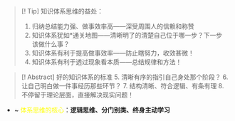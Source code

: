 >[! Tip] 知识体系思维的益处： 
>1. 归纳总结能力强、做事效率高——深受周围人的信赖和称赞 
>2. 知识体系犹如*通关地图——清晰明了的清楚自己位于哪一步？下一步该做什么事？ 
> 3. 知识体系有利于提高做事效率——防止瞎努力，收效甚微！ 
> 4. 知识体系有利于透过现象看本质——总结规律和方法！ 
 
> [! Abstract]  好的知识体系的标准 
> 5. 清晰有序的指引自己身处那个阶段？ 
> 6. 让自己明白做一件事经历那些环节？ 
> 7. 结构清晰、符合逻辑、有条有理 
> 8. 不停留于理论层面，直接解决现实问题！ 

- ~ <font color="#ffff00">体系思维的核心</font>：**逻辑思维、分门别类、终身主动学习**
